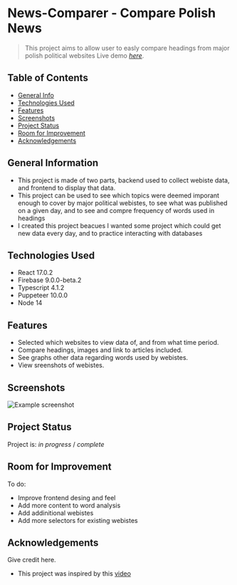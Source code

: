 <!-- A README needs to answer the following what, why, and how:

What was your motivation?
Why did you build this project?
What problem does it solve?
What did you learn?
What makes your project stand out? If your project has a lot of features, consider adding a "Features" section and listing them here. -->

# News-Comparer - Compare Polish News

> This project aims to allow user to easly compare headings from major polish political websites
> Live demo [_here_](newscomparer.web.app).
  
## Table of Contents

- [General Info](#general-information)
- [Technologies Used](#technologies-used)
- [Features](#features)
- [Screenshots](#screenshots)
- [Project Status](#project-status)
- [Room for Improvement](#room-for-improvement)
- [Acknowledgements](#acknowledgements)

## General Information

- This project is made of two parts, backend used to collect webiste data, and frontend  to display that data.
- This project can be used to see which topics were deemed imporant enough to cover by major political webistes, to see what was published on a given day, and to see and compre frequency of words used in headings
- I created this project beacues I wanted some project which could get new data every day, and to practice interacting with databases
## Technologies Used

- React 17.0.2
- Firebase 9.0.0-beta.2
- Typescript 4.1.2
- Puppeteer 10.0.0
- Node 14

## Features

- Selected which websites to view data of, and from what time period.
- Compare headings, images and link to articles included.
- See graphs other data regarding words used by webistes.
- View sreenshots of webistes.

## Screenshots

![Example screenshot](./img/screenshot.png)

## Project Status

Project is: _in progress_ / _complete_ 
## Room for Improvement
To do:

- Improve frontend desing and feel
- Add more content to word analysis
- Add addinitional webistes
- Add more selectors for existing webistes

## Acknowledgements

Give credit here.

- This project was inspired by this [video](https://www.youtube.com/watch?v=JTOJsU3FSD8&t=149s)



<!-- ## License -->
<!-- This project is open source and available under the [... License](). -->

